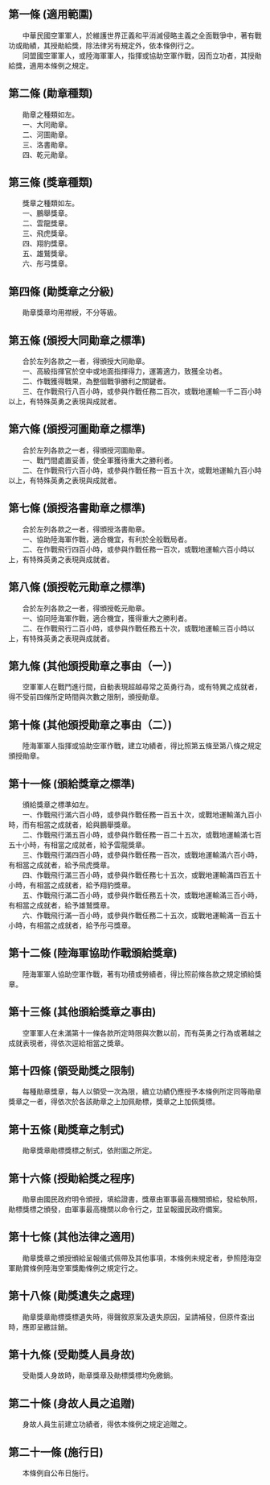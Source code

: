 第一條 (適用範圍)
-----------------
　　中華民國空軍軍人，於維護世界正義和平消滅侵略主義之全面戰爭中，著有戰功或勛績，其授勛給獎，除法律另有規定外，依本條例行之。  
　　同盟國空軍軍人，或陸海軍軍人，指揮或協助空軍作戰，因而立功者，其授勛給獎，適用本條例之規定。  


第二條 (勛章種類)
-----------------
　　勛章之種類如左。  
　　一、大同勛章。  
　　二、河圖勛章。  
　　三、洛書勛章。  
　　四、乾元勛章。  


第三條 (獎章種類)
-----------------
　　獎章之種類如左。  
　　一、鵬舉獎章。  
　　二、雲龍獎章。  
　　三、飛虎獎章。  
　　四、翔豹獎章。  
　　五、雄鷲獎章。  
　　六、彤弓獎章。  


第四條 (勛獎章之分級)
---------------------
　　勛章獎章均用襟綬，不分等級。  


第五條 (頒授大同勛章之標準)
---------------------------
　　合於左列各款之一者，得頒授大同勛章。  
　　一、高級指揮官於空中或地面指揮得力，運籌適力，致獲全功者。  
　　二、作戰獲得戰果，為整個戰爭勝利之關鍵者。  
　　三、在作戰飛行八百小時，或參與作戰任務二百次，或戰地運輸一千二百小時以上，有特殊英勇之表現與成就者。  


第六條 (頒授河圖勛章之標準)
---------------------------
　　合於左列各款之一者，得頒授河圖勛章。  
　　一、戰鬥間處置妥善，使全軍獲待重大之勝利者。  
　　二、在作戰飛行六百小時，或參與作戰任務一百五十次，或戰地運輸九百小時以上，有特殊英勇之表現與成就者。  


第七條 (頒授洛書勛章之標準)
---------------------------
　　合於左列各款之一者，得頒授洛書勛章。  
　　一、協助陸海軍作戰，適合機宜，有利於全般戰局者。  
　　二、在作戰飛行四百小時，或參與作戰任務一百次，或戰地運輸六百小時以上，有特殊英勇之表現與成就者。  


第八條 (頒授乾元勛章之標準)
---------------------------
　　合於左列各款之一者，得頒授乾元勛章。  
　　一、協同陸海軍作戰，適合機宜，獲得重大之勝利者。  
　　二、在作戰飛行二百小時，或參與作戰任務五十次，或戰地運輸三百小時以上，有特殊英勇之表現與成就者。  


第九條 (其他頒授勛章之事由（一）)
---------------------------------
　　空軍軍人在戰鬥進行間，自動表現超越尋常之英勇行為，或有特異之成就者，得不受前四條所定時間與次數之限制，頒授勛章。  


第十條 (其他頒授勛章之事由（二）)
---------------------------------
　　陸海軍軍人指揮或協助空軍作戰，建立功績者，得比照第五條至第八條之規定頒授勛章。  


第十一條 (頒給獎章之標準)
-------------------------
　　頒給獎章之標準如左。  
　　一、作戰飛行滿六百小時，或參與作戰任務一百五十次，或戰地運輸滿九百小時，而有相當之成就者，給與鵬舉獎章。  
　　二、作戰飛行滿五百小時，或參與作戰任務一百二十五次，或戰地運輸滿七百五十小時，有相當之成就者，給予雲龍獎章。  
　　三、作戰飛行滿四百小時，或參與作戰任務一百次，或戰地運輸滿六百小時，有相當之成就者，給予飛虎獎章。  
　　四、作戰飛行滿三百小時，或參與作戰任務七十五次，或戰地運輸滿四百五十小時，有相當之成就者，給予翔豹獎章。  
　　五、作戰飛行滿二百小時，或參與作戰任務五十次，或戰地運輸滿三百小時，有相當之成就者，給予雄鷲獎章。  
　　六、作戰飛行滿一百小時，或參與作戰任務二十五次，或戰地運輸滿一百五十小時，有相當之成就者，給予彤弓獎章。  


第十二條 (陸海軍協助作戰頒給獎章)
---------------------------------
　　陸海軍軍人協助空軍作戰，著有功積或勞績者，得比照前條各款之規定頒給獎章。  


第十三條 (其他頒給獎章之事由)
-----------------------------
　　空軍軍人在未滿第十一條各款所定時限與次數以前，而有英勇之行為或著越之成就表現者，得依次逕給相當之獎章。  


第十四條 (領受勛獎之限制)
-------------------------
　　每種勛章獎章，每人以領受一次為限，續立功績仍應授予本條例所定同等勛章獎章之一者，得依次於各該勛章之上加佩勛標，獎章之上加佩獎標。  


第十五條 (勛獎章之制式)
-----------------------
　　勛章獎章勛標獎標之制式，依附圖之所定。  


第十六條 (授勛給獎之程序)
-------------------------
　　勛章由國民政府明令頒授，填給證書，獎章由軍事最高機關頒給，發給執照，勛標獎標之頒發，由軍事最高機關以命令行之，並呈報國民政府備案。  


第十七條 (其他法律之適用)
-------------------------
　　勛章獎章之頒授頒給呈報儀式佩帶及其他事項，本條例未規定者，參照陸海空軍勛賞條例陸海空軍獎勵條例之規定行之。  


第十八條 (勛獎遺失之處理)
-------------------------
　　勛章獎章勛標獎標遺失時，得聲敘原案及遺失原因，呈請補發，但原件查出時，應即呈繳註銷。  


第十九條 (受勛獎人員身故)
-------------------------
　　受勛獎人身故時，勛章獎章及勛標獎標均免繳銷。  


第二十條 (身故人員之追贈)
-------------------------
　　身故人員生前建立功績者，得依本條例之規定追贈之。  


第二十一條 (施行日)
-------------------
　　本條例自公布日施行。